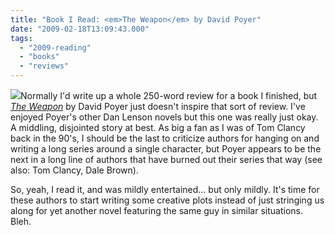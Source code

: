 ```yaml
---
title: "Book I Read: <em>The Weapon</em> by David Poyer"
date: "2009-02-18T13:09:43.000"
tags: 
  - "2009-reading"
  - "books"
  - "reviews"
---
```


[![](http://ecx.images-amazon.com/images/I/51LI9GWOY9L._SL160_.jpg)](http://www.amazon.com/Weapon-Novel-Dan-Lenson-Novels/dp/0312374933%3FSubscriptionId%3D02E5W5871AJF7PMMMS82%26tag%3Dscifirev-20%26linkCode%3Dxm2%26camp%3D2025%26creative%3D165953%26creativeASIN%3D0312374933)Normally I'd write up a whole 250-word review for a book I finished, but _[The Weapon](http://www.amazon.com/Weapon-Novel-Dan-Lenson-Novels/dp/0312374933%3FSubscriptionId%3D02E5W5871AJF7PMMMS82%26tag%3Dscifirev-20%26linkCode%3Dxm2%26camp%3D2025%26creative%3D165953%26creativeASIN%3D0312374933)_ by David Poyer just doesn't inspire that sort of review. I've enjoyed Poyer's other Dan Lenson novels but this one was really just okay. A middling, disjointed story at best. As big a fan as I was of Tom Clancy back in the 90's, I should be the last to criticize authors for hanging on and writing a long series around a single character, but Poyer appears to be the next in a long line of authors that have burned out their series that way (see also: Tom Clancy, Dale Brown).

So, yeah, I read it, and was mildly entertained... but only mildly. It's time for these authors to start writing some creative plots instead of just stringing us along for yet another novel featuring the same guy in similar situations. Bleh.
